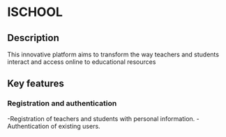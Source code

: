 # ISCHOOL

## Description
This innovative platform aims to transform the way teachers and students interact and access online to educational resources 

## Key features
### Registration and authentication
-Registration of teachers and students with personal information.
-Authentication of existing users.
